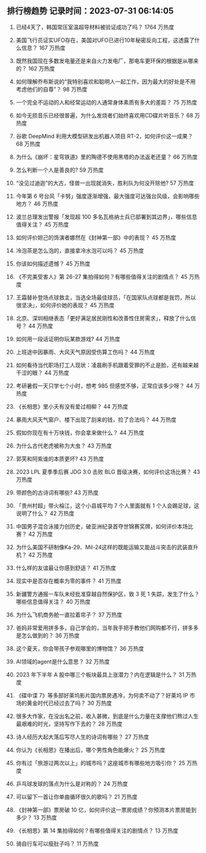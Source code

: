 
## 排行榜趋势 记录时间：2023-07-31 06:14:05
  
  1. 已经4天了，韩国常压室温超导材料被验证成功了吗？ 1764 万热度
    
  2. 美国飞行员证实UFO存在，美国对UFO已进行10年秘密反向工程，这透露了什么信息？ 167 万热度
    
  3. 既然我国现在多数发电量还是来自火力发电厂，那电车更环保的根据是从哪来的？ 162 万热度
    
  4. 如何理解乔布斯说的“我特别喜欢和聪明人一起工作，因为最大的好处是不用考虑他们的自尊”？ 98 万热度
    
  5. 一个完全不运动的人和经常运动的人通常身体素质有多大的差距？ 75 万热度
    
  6. 如今无损音乐已经很普遍，为什么发烧者们始终喜欢用CD碟片听音乐？ 68 万热度
    
  7. 谷歌 DeepMind 利用大模型研发出机器人项目 RT-2，如何评价这一成果？ 68 万热度
    
  8. 为什么《崩坏：星穹铁道》里的陶德不使用黑塔的办法返老还童？ 66 万热度
    
  9. 怎么判断一个人是善良的? 59 万热度
    
  10. “没见过迪迦”的大古，怪兽一出现就消失，胜利队为何没开除他? 57 万热度
    
  11. 今年第 6 号台风「卡努」强度逐渐增强，最大强度可达强台风级，会影响哪些地方？ 46 万热度
    
  12. 波兰总理发出警报「发现超 100 多名瓦格纳士兵已部署到其边界」，哪些信息值得关注？ 45 万热度
    
  13. 如何评价妲己的饰演者娜然在《封神第一部》中的表现？ 45 万热度
    
  14. 冷泡茶是怎么泡的，直接拿冷水泡可以吗？ 45 万热度
    
  15. 你该如何描述遗憾？ 45 万热度
    
  16. 《不完美受害人》第 26-27 集拍得如何？有哪些值得关注的剧情点？ 45 万热度
    
  17. 王霜替补登场点球救主，当选全场最佳球员，「在国家队点球都是我罚，所以很坚决」，如何评价她的表现？ 45 万热度
    
  18. 北京、深圳相继表态「更好满足居民刚性和改善性住房需求」，释放了什么信号？ 44 万热度
    
  19. 如何用一段话证明你玩某款游戏? 44 万热度
    
  20. 上班途中因暴雨、大风天气原因受伤算工伤吗？ 44 万热度
    
  21. 如何看待当代职场打工人现状：凌晨刷手机跟着受罪的不止是脸，还有越来越干涩的眼？ 44 万热度
    
  22. 考研暑假一天只学七个小时，想考 985 但感觉不够，正常应该多少呀？ 44 万热度
    
  23. 《长相思》里小夭有没有爱过相柳？ 44 万热度
    
  24. 暴雨大风天气窗户、楼下出现了刮来的钱，捡了合法吗？ 44 万热度
    
  25. 假如你现在有十万块钱，你会拿来做什么？ 44 万热度
    
  26. 为什么古代老虎被称为大虫？ 43 万热度
    
  27. 郭芙和阿紫谁的本质更坏? 43 万热度
    
  28. 2023 LPL 夏季季后赛 JDG 3:0 击败 BLG 晋级决赛，如何评价这场比赛？ 43 万热度
    
  29. 带颜色的古诗词有哪些? 43 万热度
    
  30. 「贵州村超」带火榕江，这个小县城平均 7 个人里面就有 1 个人会踢足球，这说明了什么？ 42 万热度
    
  31. 中国男子混合泳接力创历史，破亚洲纪录首夺世锦赛奖牌，如何评价本场比赛？ 42 万热度
    
  32. 为什么美国不研制像Ka-29、Mil-24这样的既能运输又能战斗突击的武装直升机？ 42 万热度
    
  33. 什么样的友谊最让你感到舒适？ 41 万热度
    
  34. 现实中是否存在概率为零的事件？ 41 万热度
    
  35. 新疆警方通报一车队未经批准穿越自然保护区，致 3 死 1 失踪，发生了什么？哪些信息值得关注？ 40 万热度
    
  36. 为什么飞机商务舱一直拉着帘子？ 37 万热度
    
  37. 爸妈非常爱用拼多多，自己学会的，当年我手把手教他们网购都不行，拼多多是怎么做到的？ 36 万热度
    
  38. 这个夏天，你会带孩子参观哪里的博物馆？ 36 万热度
    
  39. AI领域的agent是什么意思？ 32 万热度
    
  40. 2023 年下半年 A 股中哪三个板块最具上涨潜力？内在逻辑是什么？ 31 万热度
    
  41. 《碟中谍 7》等多部好莱坞影片国内票房遇冷，为何卖不动了？好莱坞 IP 市场的黄金时代已经过去了吗？ 30 万热度
    
  42. 很多大作家，在没出名之前，收入甚微，到底是什么力量在支撑他们熬过人生最艰难的时光，坚持写作下去的？ 28 万热度
    
  43. 诗人经历大起大落后写尽人生的诗词有哪些？ 27 万热度
    
  44. 你认为《长相思》在播出后，哪个男性角色能爆火？ 25 万热度
    
  45. 你有过「旅游过两次以上」的城市吗？这座城市有哪些地方吸引你？ 25 万热度
    
  46. 乒乓球发球的落点为什么是对称的？ 24 万热度
    
  47. 可以留下一首让你单曲循环很久的歌吗？ 21 万热度
    
  48. 《封神第一部》票房破 10 亿，如何评价这一票房成绩？你预测本片票房能到多少？ 13 万热度
    
  49. 《长相思》第 14 集拍得如何？有哪些值得关注的剧情点？ 13 万热度
    
  50. 骑自行车可以瘦肚子吗？ 11 万热度
    
